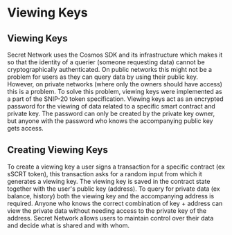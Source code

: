 # Viewing Keys

## Viewing Keys

Secret Network uses the Cosmos SDK and its infrastructure which makes it so that the identity of a querier (someone requesting data) cannot be cryptographically authenticated. On public networks this might not be a problem for users as they can query data by using their public key. However, on private networks (where only the owners should have access) this is a problem. To solve this problem, viewing keys were implemented as a part of the SNIP-20 token specification. Viewing keys act as an encrypted password for the viewing of data related to a specific smart contract and private key. The password can only be created by the private key owner, but anyone with the password who knows the accompanying public key gets access.&#x20;

## Creating Viewing Keys&#x20;

To create a viewing key a user signs a transaction for a specific contract (ex sSCRT token), this transaction asks for a random input from which it generates a viewing key. The viewing key is saved in the contract state together with the user's public key (address). To query for private data (ex balance, history) both the viewing key and the accompanying address is required. Anyone who knows the correct combination of key + address can view the private data without needing access to the private key of the address. Secret Network allows users to maintain control over their data and decide what is shared and with whom.&#x20;
